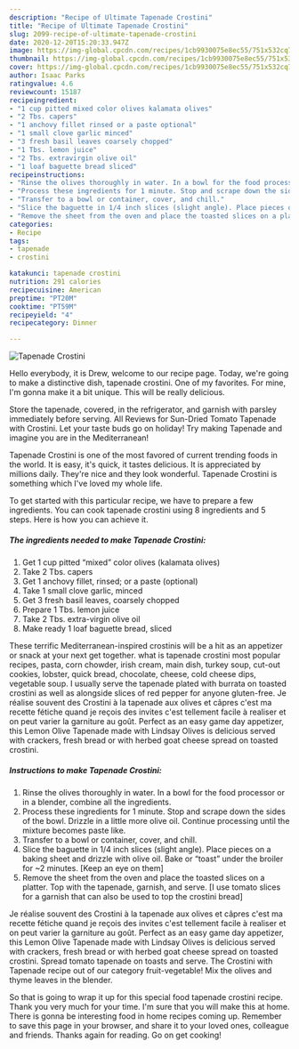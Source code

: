 ```yaml
---
description: "Recipe of Ultimate Tapenade Crostini"
title: "Recipe of Ultimate Tapenade Crostini"
slug: 2099-recipe-of-ultimate-tapenade-crostini
date: 2020-12-20T15:20:33.947Z
image: https://img-global.cpcdn.com/recipes/1cb9930075e8ec55/751x532cq70/tapenade-crostini-recipe-main-photo.jpg
thumbnail: https://img-global.cpcdn.com/recipes/1cb9930075e8ec55/751x532cq70/tapenade-crostini-recipe-main-photo.jpg
cover: https://img-global.cpcdn.com/recipes/1cb9930075e8ec55/751x532cq70/tapenade-crostini-recipe-main-photo.jpg
author: Isaac Parks
ratingvalue: 4.6
reviewcount: 15187
recipeingredient:
- "1 cup pitted mixed color olives kalamata olives"
- "2 Tbs. capers"
- "1 anchovy fillet rinsed or a paste optional"
- "1 small clove garlic minced"
- "3 fresh basil leaves coarsely chopped"
- "1 Tbs. lemon juice"
- "2 Tbs. extravirgin olive oil"
- "1 loaf baguette bread sliced"
recipeinstructions:
- "Rinse the olives thoroughly in water. In a bowl for the food processor or in a blender, combine all the ingredients."
- "Process these ingredients for 1 minute. Stop and scrape down the sides of the bowl. Drizzle in a little more olive oil. Continue processing until the mixture becomes paste like."
- "Transfer to a bowl or container, cover, and chill."
- "Slice the baguette in 1/4 inch slices (slight angle). Place pieces on a baking sheet and drizzle with olive oil. Bake or “toast” under the broiler for ~2 minutes. [Keep an eye on them]"
- "Remove the sheet from the oven and place the toasted slices on a platter. Top with the tapenade, garnish, and serve. [I use tomato slices for a garnish that can also be used to top the crostini bread]"
categories:
- Recipe
tags:
- tapenade
- crostini

katakunci: tapenade crostini 
nutrition: 291 calories
recipecuisine: American
preptime: "PT20M"
cooktime: "PT59M"
recipeyield: "4"
recipecategory: Dinner

---
```



![Tapenade Crostini](https://img-global.cpcdn.com/recipes/1cb9930075e8ec55/751x532cq70/tapenade-crostini-recipe-main-photo.jpg)

Hello everybody, it is Drew, welcome to our recipe page. Today, we're going to make a distinctive dish, tapenade crostini. One of my favorites. For mine, I'm gonna make it a bit unique. This will be really delicious.

Store the tapenade, covered, in the refrigerator, and garnish with parsley immediately before serving. All Reviews for Sun-Dried Tomato Tapenade with Crostini. Let your taste buds go on holiday! Try making Tapenade and imagine you are in the Mediterranean!

Tapenade Crostini is one of the most favored of current trending foods in the world. It is easy, it's quick, it tastes delicious. It is appreciated by millions daily. They're nice and they look wonderful. Tapenade Crostini is something which I've loved my whole life.


To get started with this particular recipe, we have to prepare a few ingredients. You can cook tapenade crostini using 8 ingredients and 5 steps. Here is how you can achieve it.

<!--inarticleads1-->

##### The ingredients needed to make Tapenade Crostini:

1. Get 1 cup pitted “mixed” color olives (kalamata olives)
1. Take 2 Tbs. capers
1. Get 1 anchovy fillet, rinsed; or a paste (optional)
1. Take 1 small clove garlic, minced
1. Get 3 fresh basil leaves, coarsely chopped
1. Prepare 1 Tbs. lemon juice
1. Take 2 Tbs. extra-virgin olive oil
1. Make ready 1 loaf baguette bread, sliced


These terrific Mediterranean-inspired crostinis will be a hit as an appetizer or snack at your next get together. what is tapenade crostini most popular recipes, pasta, corn chowder, irish cream, main dish, turkey soup, cut-out cookies, lobster, quick bread, chocolate, cheese, cold cheese dips, vegetable soup. I usually serve the tapenade plated with burrata on toasted crostini as well as alongside slices of red pepper for anyone gluten-free. Je réalise souvent des Crostini à la tapenade aux olives et câpres c&#39;est ma recette fétiche quand je reçois des invites c&#39;est tellement facile à realiser et on peut varier la garniture au goût. Perfect as an easy game day appetizer, this Lemon Olive Tapenade made with Lindsay Olives is delicious served with crackers, fresh bread or with herbed goat cheese spread on toasted crostini. 

<!--inarticleads2-->

##### Instructions to make Tapenade Crostini:

1. Rinse the olives thoroughly in water. In a bowl for the food processor or in a blender, combine all the ingredients.
1. Process these ingredients for 1 minute. Stop and scrape down the sides of the bowl. Drizzle in a little more olive oil. Continue processing until the mixture becomes paste like.
1. Transfer to a bowl or container, cover, and chill.
1. Slice the baguette in 1/4 inch slices (slight angle). Place pieces on a baking sheet and drizzle with olive oil. Bake or “toast” under the broiler for ~2 minutes. [Keep an eye on them]
1. Remove the sheet from the oven and place the toasted slices on a platter. Top with the tapenade, garnish, and serve. [I use tomato slices for a garnish that can also be used to top the crostini bread]


Je réalise souvent des Crostini à la tapenade aux olives et câpres c&#39;est ma recette fétiche quand je reçois des invites c&#39;est tellement facile à realiser et on peut varier la garniture au goût. Perfect as an easy game day appetizer, this Lemon Olive Tapenade made with Lindsay Olives is delicious served with crackers, fresh bread or with herbed goat cheese spread on toasted crostini. Spread tomato tapenade on toasts and serve. The Crostini with Tapenade recipe out of our category fruit-vegetable! Mix the olives and thyme leaves in the blender. 

So that is going to wrap it up for this special food tapenade crostini recipe. Thank you very much for your time. I'm sure that you will make this at home. There is gonna be interesting food in home recipes coming up. Remember to save this page in your browser, and share it to your loved ones, colleague and friends. Thanks again for reading. Go on get cooking!
